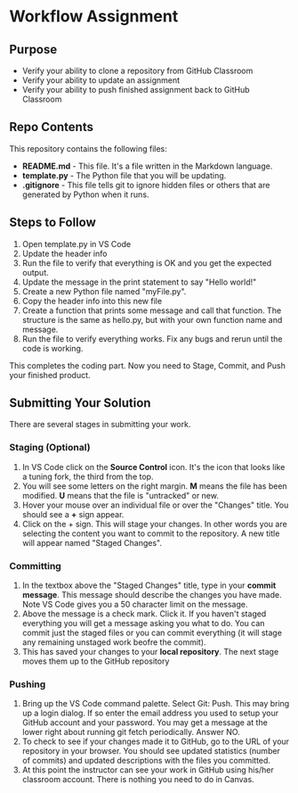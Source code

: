 # Workflow Assignment

## Purpose

* Verify your ability to clone a repository from GitHub Classroom
* Verify your ability to update an assignment
* Verify your ability to push finished assignment back to GitHub Classroom

## Repo Contents

This repository contains the following files:

* **README.md** - This file. It's a file written in the Markdown language.
* **template.py** - The Python file that you will be updating.
* **.gitignore** - This file tells git to ignore hidden files or others that are generated by Python when it runs.

## Steps to Follow

1. Open template.py in VS Code
2. Update the header info
3. Run the file to verify that everything is OK and you get the expected output.
4. Update the message in the print statement to say "Hello world!"
5. Create a new Python file named "myFile.py".
6. Copy the header info into this new file
7. Create a function that prints some message and call that function. The structure is the same as hello.py, but with your own function name and message.
8. Run the file to verify everything works. Fix any bugs and rerun until the code is working.

This completes the coding part. Now you need to Stage, Commit, and Push your finished product.

## Submitting Your Solution

There are several stages in submitting your work.

### Staging (Optional)

1. In VS Code click on the **Source Control** icon. It's the icon that looks like a tuning fork, the third from the top.
2. You will see some letters on the right margin. **M** means the file has been modified. **U** means that the file is "untracked" or new.
3. Hover your mouse over an individual file or over the "Changes" title. You should see a **+** sign appear.
4. Click on the + sign. This will stage your changes. In other words you are selecting the content you want to commit to the repository. A new title will appear named "Staged Changes".

### Committing

1. In the textbox above the "Staged Changes" title, type in your **commit message**. This message should describe the changes you have made. Note VS Code gives you a 50 character limit on the message.
2. Above the message is a check mark. Click it. If you haven't staged everything you will get a message asking you what to do. You can commit just the staged files or you can commit everything (it will stage any remaining unstaged work beofre the commit).
3. This has saved your changes to your **local repository**. The next stage moves them up to the GitHub repository

### Pushing

1. Bring up the VS Code command palette. Select Git: Push. This may bring up a login dialog. If so enter the email address you used to setup your GitHub account and your password. You may get a message at the lower right about running git fetch periodically. Answer NO.
2. To check to see if your changes made it to GitHub, go to the URL of your repository in your browser. You should see updated statistics (number of commits) and updated descriptions with the files you committed. 
3. At this point the instructor can see your work in GitHub using his/her classroom account. There is nothing you need to do in Canvas.
